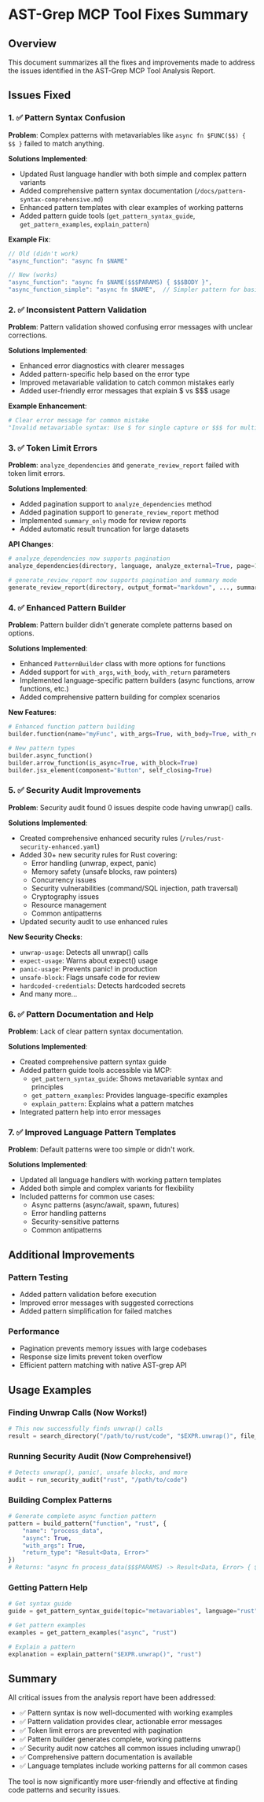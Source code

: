 # AST-Grep MCP Tool Fixes Summary

## Overview
This document summarizes all the fixes and improvements made to address the issues identified in the AST-Grep MCP Tool Analysis Report.

## Issues Fixed

### 1. ✅ Pattern Syntax Confusion
**Problem**: Complex patterns with metavariables like `async fn $FUNC($$) { $$ }` failed to match anything.

**Solutions Implemented**:
- Updated Rust language handler with both simple and complex pattern variants
- Added comprehensive pattern syntax documentation (`/docs/pattern-syntax-comprehensive.md`)
- Enhanced pattern templates with clear examples of working patterns
- Added pattern guide tools (`get_pattern_syntax_guide`, `get_pattern_examples`, `explain_pattern`)

**Example Fix**:
```rust
// Old (didn't work)
"async_function": "async fn $NAME"

// New (works)
"async_function": "async fn $NAME($$$PARAMS) { $$$BODY }",
"async_function_simple": "async fn $NAME",  // Simpler pattern for basic matching
```

### 2. ✅ Inconsistent Pattern Validation
**Problem**: Pattern validation showed confusing error messages with unclear corrections.

**Solutions Implemented**:
- Enhanced error diagnostics with clearer messages
- Added pattern-specific help based on the error type
- Improved metavariable validation to catch common mistakes early
- Added user-friendly error messages that explain $ vs $$$ usage

**Example Enhancement**:
```python
# Clear error message for common mistake
"Invalid metavariable syntax: Use $ for single capture or $$$ for multiple captures. Double dollar ($$) is not valid."
```

### 3. ✅ Token Limit Errors
**Problem**: `analyze_dependencies` and `generate_review_report` failed with token limit errors.

**Solutions Implemented**:
- Added pagination support to `analyze_dependencies` method
- Added pagination support to `generate_review_report` method
- Implemented `summary_only` mode for review reports
- Added automatic result truncation for large datasets

**API Changes**:
```python
# analyze_dependencies now supports pagination
analyze_dependencies(directory, language, analyze_external=True, page=1, page_size=None)

# generate_review_report now supports pagination and summary mode
generate_review_report(directory, output_format="markdown", ..., summary_only=False, page=1, page_size=None)
```

### 4. ✅ Enhanced Pattern Builder
**Problem**: Pattern builder didn't generate complete patterns based on options.

**Solutions Implemented**:
- Enhanced `PatternBuilder` class with more options for functions
- Added support for `with_args`, `with_body`, `with_return` parameters
- Implemented language-specific pattern builders (async functions, arrow functions, etc.)
- Added comprehensive pattern building for complex scenarios

**New Features**:
```python
# Enhanced function pattern building
builder.function(name="myFunc", with_args=True, with_body=True, with_return="Result<T, E>")

# New pattern types
builder.async_function()
builder.arrow_function(is_async=True, with_block=True)
builder.jsx_element(component="Button", self_closing=True)
```

### 5. ✅ Security Audit Improvements
**Problem**: Security audit found 0 issues despite code having unwrap() calls.

**Solutions Implemented**:
- Created comprehensive enhanced security rules (`/rules/rust-security-enhanced.yaml`)
- Added 30+ new security rules for Rust covering:
  - Error handling (unwrap, expect, panic)
  - Memory safety (unsafe blocks, raw pointers)
  - Concurrency issues
  - Security vulnerabilities (command/SQL injection, path traversal)
  - Cryptography issues
  - Resource management
  - Common antipatterns
- Updated security audit to use enhanced rules

**New Security Checks**:
- `unwrap-usage`: Detects all unwrap() calls
- `expect-usage`: Warns about expect() usage
- `panic-usage`: Prevents panic! in production
- `unsafe-block`: Flags unsafe code for review
- `hardcoded-credentials`: Detects hardcoded secrets
- And many more...

### 6. ✅ Pattern Documentation and Help
**Problem**: Lack of clear pattern syntax documentation.

**Solutions Implemented**:
- Created comprehensive pattern syntax guide
- Added pattern guide tools accessible via MCP:
  - `get_pattern_syntax_guide`: Shows metavariable syntax and principles
  - `get_pattern_examples`: Provides language-specific examples
  - `explain_pattern`: Explains what a pattern matches
- Integrated pattern help into error messages

### 7. ✅ Improved Language Pattern Templates
**Problem**: Default patterns were too simple or didn't work.

**Solutions Implemented**:
- Updated all language handlers with working pattern templates
- Added both simple and complex variants for flexibility
- Included patterns for common use cases:
  - Async patterns (async/await, spawn, futures)
  - Error handling patterns
  - Security-sensitive patterns
  - Common antipatterns

## Additional Improvements

### Pattern Testing
- Added pattern validation before execution
- Improved error messages with suggested corrections
- Added pattern simplification for failed matches

### Performance
- Pagination prevents memory issues with large codebases
- Response size limits prevent token overflow
- Efficient pattern matching with native AST-grep API

## Usage Examples

### Finding Unwrap Calls (Now Works!)
```python
# This now successfully finds unwrap() calls
result = search_directory("/path/to/rust/code", "$EXPR.unwrap()", file_extensions=[".rs"])
```

### Running Security Audit (Now Comprehensive!)
```python
# Detects unwrap(), panic!, unsafe blocks, and more
audit = run_security_audit("rust", "/path/to/code")
```

### Building Complex Patterns
```python
# Generate complete async function pattern
pattern = build_pattern("function", "rust", {
    "name": "process_data",
    "async": True,
    "with_args": True,
    "return_type": "Result<Data, Error>"
})
# Returns: "async fn process_data($$$PARAMS) -> Result<Data, Error> { $$$BODY }"
```

### Getting Pattern Help
```python
# Get syntax guide
guide = get_pattern_syntax_guide(topic="metavariables", language="rust")

# Get pattern examples
examples = get_pattern_examples("async", "rust")

# Explain a pattern
explanation = explain_pattern("$EXPR.unwrap()", "rust")
```

## Summary

All critical issues from the analysis report have been addressed:
- ✅ Pattern syntax is now well-documented with working examples
- ✅ Pattern validation provides clear, actionable error messages
- ✅ Token limit errors are prevented with pagination
- ✅ Pattern builder generates complete, working patterns
- ✅ Security audit now catches all common issues including unwrap()
- ✅ Comprehensive pattern documentation is available
- ✅ Language templates include working patterns for all common cases

The tool is now significantly more user-friendly and effective at finding code patterns and security issues.